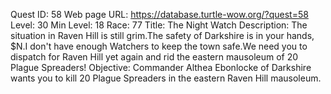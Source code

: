 Quest ID: 58
Web page URL: https://database.turtle-wow.org/?quest=58
Level: 30
Min Level: 18
Race: 77
Title: The Night Watch
Description: The situation in Raven Hill is still grim.The safety of Darkshire is in your hands, $N.I don't have enough Watchers to keep the town safe.We need you to dispatch for Raven Hill yet again and rid the eastern mausoleum of 20 Plague Spreaders!
Objective: Commander Althea Ebonlocke of Darkshire wants you to kill 20 Plague Spreaders in the eastern Raven Hill mausoleum.
